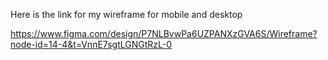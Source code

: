 Here is the link for my wireframe for mobile and desktop


https://www.figma.com/design/P7NLBvwPa6UZPANXzGVA6S/Wireframe?node-id=14-4&t=VnnE7sgtLGNGtRzL-0

